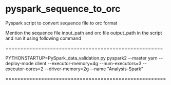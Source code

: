 # pyspark_sequence_to_orc
Pyspark script to convert sequence file to orc format

Mention the sequence file input_path and orc file output_path in the script and run it using following command

=====================================================

PYTHONSTARTUP=PySpark_data_validation.py pyspark2 --master yarn --deploy-mode client --executor-memory=4g --num-executors=3 --executor-cores=2 --driver-memory=2g --name "Analysis-Spark"

======================================================
